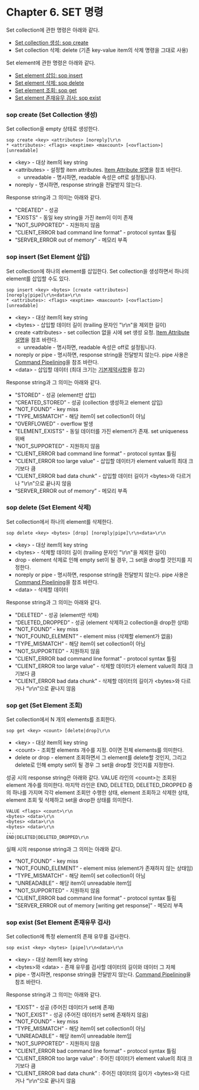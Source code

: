 # Chapter 6. SET 명령

Set collection에 관한 명령은 아래와 같다.

- [Set collection 생성: sop create](ch06-command-set-collection.md#sop-create-set-collection-생성)
- Set collection 삭제: delete (기존 key-value item의 삭제 명령을 그대로 사용)

Set element에 관한 명령은 아래와 같다. 

- [Set element 삽입: sop insert](ch06-command-set-collection.md#sop-insert-set-element-삽입)
- [Set element 삭제: sop delete](ch06-command-set-collection.md#sop-delete-set-element-삭제)
- [Set element 조회: sop get](ch06-command-set-collection.md#sop-get-set-element-조회)
- [Set element 존재유무 검사: sop exist](ch06-command-set-collection.md#sop-exist-set-element-존재유무-검사)

### sop create (Set Collection 생성)

Set collection을 empty 상태로 생성한다.

```
sop create <key> <attributes> [noreply]\r\n
* <attributes>: <flags> <exptime> <maxcount> [<ovflaction>] [unreadable]
```

- \<key\> - 대상 item의 key string
- \<attributes\> - 설정할 item attributes. [Item Attribute 설명](ch03-item-attributes.md)을 참조 바란다.
  - unreadable - 명시하면, readable 속성은 off로 설정됩니다.
- noreply - 명시하면, response string을 전달받지 않는다.

Response string과 그 의미는 아래와 같다.

- "CREATED" - 성공
- "EXISTS" - 동일 key string을 가진 item이 이미 존재
- "NOT_SUPPORTED" - 지원하지 않음
- “CLIENT_ERROR bad command line format” - protocol syntax 틀림
- “SERVER_ERROR out of memory” - 메모리 부족

### sop insert (Set Element 삽입)

Set collection에 하나의 element를 삽입한다.
Set collection을 생성하면서 하나의 element를 삽입할 수도 있다.

```
sop insert <key> <bytes> [create <attributes>] [noreply|pipe]\r\n<data>\r\n
* <attributes>: <flags> <exptime> <maxcount> [<ovflaction>] [unreadable]
```

- \<key\> - 대상 item의 key string
- \<bytes\> - 삽입할 데이터 길이 (trailing 문자인 "\r\n"을 제외한 길이)
- create \<attributes\> - set collection 없을 시에 set 생성 요청.
[Item Attribute 설명](ch03-item-attributes.md)을 참조 바란다.
  - unreadable - 명시하면, readable 속성은 off로 설정됩니다.
- noreply or pipe - 명시하면, response string을 전달받지 않는다.
pipe 사용은 [Command Pipelining](ch09-command-pipelining.md)을 참조 바란다.
- \<data\> - 삽입할 데이터 (최대 크기는 [기본제약사항](ch01-arcus-basic-concept.md#기본-제약-사항)을 참고)

Response string과 그 의미는 아래와 같다.

- "STORED" - 성공 (element만 삽입)
- “CREATED_STORED” - 성공 (collection 생성하고 element 삽입)
- “NOT_FOUND” - key miss
- “TYPE_MISMATCH” - 해당 item이 set collection이 아님
- “OVERFLOWED” - overflow 발생
- "ELEMENT_EXISTS" - 동일 데이터를 가진 element가 존재. set uniqueness 위배
- "NOT_SUPPORTED" - 지원하지 않음
- “CLIENT_ERROR bad command line format” - protocol syntax 틀림
- “CLIENT_ERROR too large value” - 삽입할 데이터가 element value의 최대 크기보다 큼
- “CLIENT_ERROR bad data chunk” - 삽입할 데이터 길이가 \<bytes\>와 다르거나 "\r\n"으로 끝나지 않음
- “SERVER_ERROR out of memory” - 메모리 부족

### sop delete (Set Element 삭제)

Set collection에서 하나의 element를 삭제한다.

```
sop delete <key> <bytes> [drop] [noreply|pipe]\r\n<data>\r\n
```

- \<key\> - 대상 item의 key string
- \<bytes\> - 삭제할 데이터 길이 (trailing 문자인 "\r\n"을 제외한 길이)
- drop - element 삭제로 인해 empty set이 될 경우, 그 set을 drop할 것인지를 지정한다.
- noreply or pipe - 명시하면, response string을 전달받지 않는다.
pipe 사용은 [Command Pipelining](ch09-command-pipelining.md)을 참조 바란다.
- \<data\> - 삭제할 데이터

Response string과 그 의미는 아래와 같다.

- "DELETED" - 성공 (element만 삭제)
- “DELETED_DROPPED” - 성공 (element 삭제하고 collection을 drop한 상태)
- “NOT_FOUND” - key miss
- “NOT_FOUND_ELEMENT” - element miss (삭제할 element가 없음)
- “TYPE_MISMATCH” - 해당 item이 set collection이 아님
- "NOT_SUPPORTED" - 지원하지 않음
- “CLIENT_ERROR bad command line format” - protocol syntax 틀림
- “CLIENT_ERROR too large value” - 삭제할 데이터가 element value의 최대 크기보다 큼
- “CLIENT_ERROR bad data chunk” - 삭제할 데이터의 길이가 \<bytes\>와 다르거나 “\r\n”으로 끝나지 않음

### sop get (Set Element 조회)

Set collection에서 N 개의 elements를 조회한다.

```
sop get <key> <count> [delete|drop]\r\n
```

- \<key\> - 대상 item의 key string
- \<count\> - 조회할 elements 개수를 지정. 0이면 전체 elements를 의미한다.
- delete or drop - element 조회하면서 그 element를 delete할 것인지,
그리고 delete로 인해 empty set이 될 경우 그 set을 drop할 것인지를 지정한다.

성공 시의 response string은 아래와 같다.
VALUE 라인의 \<count\>는 조회된 element 개수를 의미한다. 
마지막 라인은 END, DELETED, DELETED_DROPPED 중의 하나를 가지며
각각 element 조회만 수행한 상태, element 조회하고 삭제한 상태,
element 조회 및 삭제하고 set을 drop한 상태를 의미한다.

```
VALUE <flags> <count>\r\n
<bytes> <data>\r\n
<bytes> <data>\r\n
<bytes> <data>\r\n
...
END|DELETED|DELETED_DROPPED\r\n
```

실패 시의 response string과 그 의미는 아래와 같다.

- “NOT_FOUND”	- key miss
- “NOT_FOUND_ELEMENT”	- element miss (element가 존재하지 않는 상태임)
- “TYPE_MISMATCH”	- 해당 item이 set collection이 아님
- “UNREADABLE” - 해당 item이 unreadable item임
- "NOT_SUPPORTED" - 지원하지 않음
- “CLIENT_ERROR bad command line format” - protocol syntax 틀림
- "SERVER_ERROR out of memory [writing get response]”	- 메모리 부족

### sop exist (Set Element 존재유무 검사)

Set collection에 특정 element의 존재 유무를 검사한다.

```
sop exist <key> <bytes> [pipe]\r\n<data>\r\n
```

- \<key\> - 대상 item의 key string
- \<bytes\>와 \<data\> - 존재 유무를 검사할 데이터의 길이와 데이터 그 자체
- pipe - 명시하면, response string을 전달받지 않는다.
[Command Pipelining](ch09-command-pipelining.md)을 참조 바란다.

Response string과 그 의미는 아래와 같다.

- “EXIST" - 성공 (주어진 데이터가 set에 존재)
- "NOT_EXIST" - 성공 (주어진 데이터가 set에 존재하지 않음)
- “NOT_FOUND”	- key miss
- “TYPE_MISMATCH”	- 해당 item이 set collection이 아님
- “UNREADABLE” - 해당 item이 unreadable item임
- "NOT_SUPPORTED" - 지원하지 않음
- “CLIENT_ERROR bad command line format” - protocol syntax 틀림
- “CLIENT_ERROR too large value” : 주어진 데이터가 element value의 최대 크기보다 큼
- “CLIENT_ERROR bad data chunk” : 주어진 데이터의 길이가 \<bytes\>와 다르거나 “\r\n”으로 끝나지 않음
 

